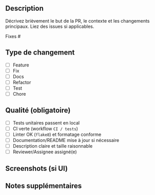 ## Description

Décrivez brièvement le but de la PR, le contexte et les changements principaux. Liez des issues si applicables.

Fixes #

## Type de changement
- [ ] Feature
- [ ] Fix
- [ ] Docs
- [ ] Refactor
- [ ] Test
- [ ] Chore

## Qualité (obligatoire)
- [ ] Tests unitaires passent en local
- [ ] CI verte (workflow `CI / tests`)
- [ ] Linter OK (`flake8`) et formatage conforme
- [ ] Documentation/README mise à jour si nécessaire
- [ ] Description claire et taille raisonnable
- [ ] Reviewer/Assignee assigné(e)

## Screenshots (si UI)

## Notes supplémentaires
